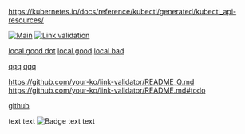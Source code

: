https://kubernetes.io/docs/reference/kubectl/generated/kubectl_api-resources/

[![Main](https://github.com/your-ko/link-validator/actions/workflows/main.yaml/badge.svg)](https://github.com/your-ko/link-validator/actions/workflows/main.yaml)
[![Link validation](https://github.com/your-ko/link-validator/actions/workflows/link-checker-workflow.yaml/badge.svg)](https://github.com/your-ko/link-validator/actions/workflows/link-checker-workflow.yaml)

[local good dot](../Makefile)
[local good](../Makefile)
[local bad](makefile)

[qqq](https://github.com/your-ko/link-validator/README.md)
[qqq](https://github.com/your-ko/link-validator/README.md#TODO)

https://github.com/your-ko/link-validator/README_Q.md
https://github.com/your-ko/link-validator/README.md#todo


[github](https://github.com)

text text ![Badge](https://github.com/your-ko/link-validator/github/.workflows/master.yaml/badge.svg) text text


